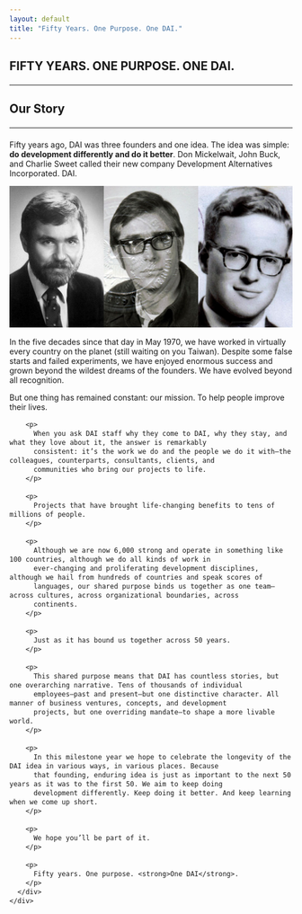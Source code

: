 ```yaml
---
layout: default
title: "Fifty Years. One Purpose. One DAI."
---
```

<div class="feature-wrap">
  <section class="feature container">
    <div class="dai-box">
      <h1 class="title is-size-4-mobile is-size-2-desktop">
        FIFTY YEARS. ONE PURPOSE. ONE DAI.
        <hr class="bar" id="our-story">
      </h1>
      <div class="feature--detail">
        <h2 class="title is-size-5-mobile is-size-3-desktop">Our Story
          <hr class="bar">
        </h2>
        <p>Fifty years ago, DAI was three founders and one idea. The idea was simple: <strong>do development differently and do it better</strong>. Don Mickelwait, John Buck, and Charlie Sweet called their new company Development Alternatives Incorporated. DAI.</p>
        <img src="/assets/images/founders.jpg" alt="">
        <p>In the five decades since that day in May 1970, we have worked in virtually every country on the planet (still waiting on you Taiwan). Despite some false starts and failed experiments, we have enjoyed enormous success and grown beyond the wildest dreams of the founders. We have evolved beyond all recognition.</p>
        But one thing has remained constant: our mission. To help people improve their lives.
        
        <p>
          When you ask DAI staff why they come to DAI, why they stay, and what they love about it, the answer is remarkably
          consistent: it’s the work we do and the people we do it with—the colleagues, counterparts, consultants, clients, and
          communities who bring our projects to life.
        </p>
        
        <p>
          Projects that have brought life-changing benefits to tens of millions of people.
        </p>
        
        <p>
          Although we are now 6,000 strong and operate in something like 100 countries, although we do all kinds of work in
          ever-changing and proliferating development disciplines, although we hail from hundreds of countries and speak scores of
          languages, our shared purpose binds us together as one team—across cultures, across organizational boundaries, across
          continents.
        </p>
        
        <p>
          Just as it has bound us together across 50 years.
        </p>
        
        <p>
          This shared purpose means that DAI has countless stories, but one overarching narrative. Tens of thousands of individual
          employees—past and present—but one distinctive character. All manner of business ventures, concepts, and development
          projects, but one overriding mandate—to shape a more livable world.
        </p>
        
        <p>
          In this milestone year we hope to celebrate the longevity of the DAI idea in various ways, in various places. Because
          that founding, enduring idea is just as important to the next 50 years as it was to the first 50. We aim to keep doing
          development differently. Keep doing it better. And keep learning when we come up short.
        </p>
        
        <p>
          We hope you’ll be part of it.
        </p>
        
        <p>
          Fifty years. One purpose. <strong>One DAI</strong>.
        </p>
      </div>
    </div>
  </section>
</div>